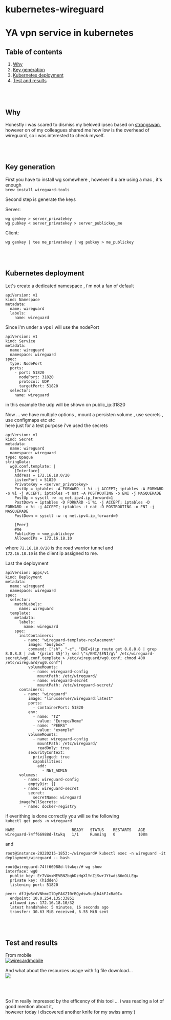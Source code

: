 # kubernetes-wireguard  

# YA vpn service in kubernetes

## Table of contents
1. [Why](#why)
2. [Key generation](#keygen)
3. [Kubernetes deployment](#kubeconf)
4. [Test and results](#results)



<br/><br/>

## Why <a name="why"></a>  
Honestly i was scared to dismiss my beloved ipsec based on [strongswan](https://github.com/lorenzogirardi/kubernetes-strongswan),  
however on of my colleagues shared me how low is the overhead of wireguard, so i was interested to check myself.  

<br/><br/>

## Key generation <a name="keygen"></a>

First you have to install wg somewhere , however if u are using a mac , it's enough   
```brew install wireguard-tools```   
  

Second step is generate the keys   

Server:  
```
wg genkey > server_privatekey  
wg pubkey < server_privatekey > server_publickey_me
```

Client:   
```
wg genkey | tee me_privatekey | wg pubkey > me_publickey   
```

<br/><br/>

## Kubernetes deployment <a name="kubeconf"></a>  

Let's create a dedicated namespace , i'm not a fan of default  
```
apiVersion: v1
kind: Namespace
metadata:
  name: wireguard
  labels:
    name: wireguard
```
    

Since i'm under a vps i will use the nodePort  
```
apiVersion: v1
kind: Service
metadata:
  name: wireguard
  namespace: wireguard
spec:
  type: NodePort
  ports:
    - port: 51820
      nodePort: 31820
      protocol: UDP
      targetPort: 51820
  selector:
    name: wireguard
```
in this example the udp will be shown on public_ip:31820  


Now ... we have multiple options , mount a persisten volume , use secrets , use configmaps etc etc  
here just for a test purpose i've used the secrets   
```
apiVersion: v1
kind: Secret
metadata:
  name: wireguard
  namespace: wireguard
type: Opaque
stringData:
  wg0.conf.template: |
    [Interface]
    Address = 172.16.18.0/20
    ListenPort = 51820
    PrivateKey = <server_privatekey>
    PostUp = iptables -A FORWARD -i %i -j ACCEPT; iptables -A FORWARD -o %i -j ACCEPT; iptables -t nat -A POSTROUTING -o ENI -j MASQUERADE
    PostUp = sysctl -w -q net.ipv4.ip_forward=1
    PostDown = iptables -D FORWARD -i %i -j ACCEPT; iptables -D FORWARD -o %i -j ACCEPT; iptables -t nat -D POSTROUTING -o ENI -j MASQUERADE
    PostDown = sysctl -w -q net.ipv4.ip_forward=0

    [Peer]
    #me
    PublicKey = <me_publickey>
    AllowedIPs = 172.16.18.10
```

where ```72.16.18.0/20``` is the road warrior tunnel and   
```172.16.18.10``` is the client ip assigned to me.  

Last the deployment  
```
apiVersion: apps/v1
kind: Deployment
metadata:
  name: wireguard
  namespace: wireguard
spec:
  selector:
    matchLabels:
      name: wireguard
  template:
    metadata:
      labels:
        name: wireguard
    spec:
      initContainers:
        - name: "wireguard-template-replacement"
          image: "busybox"
          command: ["sh", "-c", "ENI=$(ip route get 8.8.8.8 | grep 8.8.8.8 | awk '{print $5}'); sed \"s/ENI/$ENI/g\" /etc/wireguard-secret/wg0.conf.template > /etc/wireguard/wg0.conf; chmod 400 /etc/wireguard/wg0.conf"]
          volumeMounts:
            - name: wireguard-config
              mountPath: /etc/wireguard/
            - name: wireguard-secret
              mountPath: /etc/wireguard-secret/
      containers:
        - name: "wireguard"
          image: "linuxserver/wireguard:latest"
          ports:
            - containerPort: 51820
          env:
            - name: "TZ"
              value: "Europe/Rome"
            - name: "PEERS"
              value: "example"
          volumeMounts:
            - name: wireguard-config
              mountPath: /etc/wireguard/
              readOnly: true
          securityContext:
            privileged: true
            capabilities:
              add:
                - NET_ADMIN
      volumes:
        - name: wireguard-config
          emptyDir: {}
        - name: wireguard-secret
          secret:
            secretName: wireguard
      imagePullSecrets:
        - name: docker-registry
```

if everithing is done correctly you will se the following  
```kubectl get pods -n wireguard```    
```
NAME                         READY   STATUS    RESTARTS   AGE
wireguard-74ff66988d-ltwkq   1/1     Running   0          108m
```    
and  

```root@instance-20220215-1853:~/wireguard# kubectl exec -n wireguard -it deployment/wireguard -- bash```   
```
root@wireguard-74ff66988d-ltwkq:/# wg show
interface: wg0
  public key: Er7V4vxMEVBNZbqbDzHgXlYnZjSwrJYtwds86oOLLEg=
  private key: (hidden)
  listening port: 51820

peer: dfJjw5rdVNhmcIlDyFAXZI0rBQydsw9uqlh4kFJxBa0I=
  endpoint: 10.0.254.135:33851
  allowed ips: 172.16.18.10/32
  latest handshake: 5 minutes, 16 seconds ago
  transfer: 30.63 MiB received, 6.55 MiB sent
```

<br/><br/>


## Test and results <a name="results"></a>

From mobile  
[![wirecardmobile](https://res.cloudinary.com/ethzero/image/upload/c_scale,w_240/v1658175857/misc/wirecardmobile.png)](https://res.cloudinary.com/ethzero/video/upload/v1658175554/misc/wireguard-mobile.mp4 "wirecardmobile")   

And what about the resources usage with 1g file download...   
![](https://res.cloudinary.com/ethzero/image/upload/v1658176773/misc/wireguardesktop.png)



<br/><br/>

So i'm really impressed by the efficency of this tool ... i was reading a lot of good mention about it,  
however today i discovered another knife for my swiss army )




